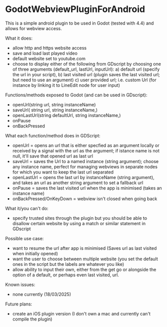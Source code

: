 # GodotWebviewPluginForAndroid

This is a simple android plugin to be used in Godot (tested with 4.4) and allows for webview access. 

What it does:
- allow http and https website access
- save and load last played video
- default website set to youtube.com
- choose to display either of the following from GDscript by choosing one of three arguments (default_url, lastUrl, inputUrl):
  a) default url (specify the url in your script),
  b) last visited url (plugin saves the last visited url; but need to use an argument) 
  c) user provided url; i.e. custom Url (for instance by linking it to LineEdit node for user input)

Functions/methods exposed to Godot (and can be used in GDscript):
  
  - openUrl(string url, string instanceName)
  - saveUrl( string url, string instanceName,)
  - openLastUrl(string defaultUrl, string instanceName,)
  - onPause
  - onBackPressed

  What each function/method does in GDScript:
  - openUrl = opens an url that is either specfied as an argument locally or received by a signal with the url as the argument; if istance name is not null, it'll save that opened url as last url
  - saveUrl = saves the Url to a named instance (string argument); choose any instance name, perfect for managing webviews in separate nodes for which you want to keep the last url separated
  - openLastUrl = opens the last url by instanceName (string argument), and takes an url as another string argument to set a fallback url
  - onPause = saves the last visited url when the app is minimised (takes an instance name)
  - onBackPressed/OnKeyDown = webview isn't closed when going back
  
  
What it/you can't do: 
- specify trusted sites through the plugin but you should be able to disallow certain website by using a match or similar statement in GDscript

Possible use case:
- want to resume the url after app is minimised (Saves url as last visited when initially opened)
- want the user to choose between multiple website (you set the default ones in the script but the labels are whatever you like)
- allow ability to input their own, either from the get go or alongside the option of a default, or perhaps even last visited, url.

Known issues:
- none currently (18/03/2025)

Future plans:
- create an iOS plugin version (I don't own a mac and currently can't compile the plugin)
